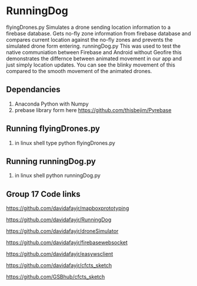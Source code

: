 # RunningDog
flyingDrones.py
Simulates a drone sending location information to a firebase database.
Gets no-fly zone information from firebase database and compares current 
location against the no-fly zones and prevents the simulated drone form entering.
runningDog.py
This was used to test the native communiation between Firebase and Android without Geofire
this demonstrates the differnce between animated movement in our app and just simply location updates.  You can see the blinky movement of this compared to the smooth movement of the animated drones. 

## Dependancies
1.  Anaconda Python with Numpy
1.  prebase library form here https://github.com/thisbejim/Pyrebase

## Running flyingDrones.py
1.  in linux shell type 
	python flyingDrones.py <drone name from firebase library>

## Running runningDog.py
1.  in linux shell 
	python runningDog.py


## Group 17 Code links

https://github.com/davidafayjr/mapboxprototyping

https://github.com/davidafayjr/RunningDog

https://github.com/davidafayjr/droneSimulator

https://github.com/davidafayjr/firebasewebsocket

https://github.com/davidafayjr/easywsclient

https://github.com/davidafayjr/cfcts_sketch

https://github.com/GSBhub/cfcts_sketch
